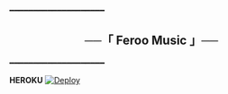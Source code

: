━━━━━━━━━━━━━━━━━━━━

<h2 align="center">
    ──「 Feroo Music 」──
</h2>

━━━━━━━━━━━━━━━━━━━━

<b>HEROKU</b>
[![Deploy](https://www.herokucdn.com/deploy/button.svg)](https://heroku.com/deploy?template=https://github.com/RahidBot/KohneMusic)
